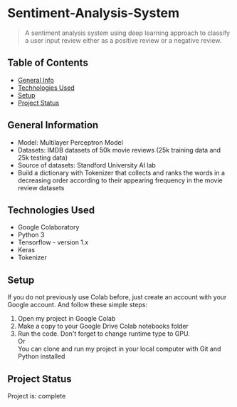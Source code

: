 # Sentiment-Analysis-System
> A sentiment analysis system using deep learning approach to classify a user input review either as a positive review or a negative review.


## Table of Contents
* [General Info](#general-information)
* [Technologies Used](#technologies-used)
* [Setup](#setup)
* [Project Status](#project-status)


## General Information
- Model: Multilayer Perceptron Model
- Datasets: IMDB datasets of 50k movie reviews (25k training data and 25k testing data) 
- Source of datasets: Standford University AI lab
- Build a dictionary with Tokenizer that collects and ranks the words in a decreasing order according to their appearing frequency in the movie review datasets


## Technologies Used
- Google Colaboratory
- Python 3
- Tensorflow - version 1.x
- Keras
- Tokenizer


## Setup
If you do not previously use Colab before, just create an account with your Google account. And follow these simple steps: <br />
 1. Open my project in Google Colab <br />
 2. Make a copy to your Google Drive Colab notebooks folder <br />
 3. Run the code. Don't forget to change runtime type to GPU. <br />
Or <br />
You can clone and run my project in your local computer with Git and Python installed


## Project Status
Project is: complete 
